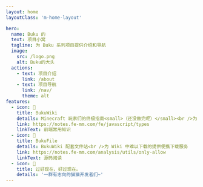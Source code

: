 ```yaml
---
layout: home
layoutClass: 'm-home-layout'

hero:
  name: Buku 的
  text: 项目小窝
  tagline: 为 Buku 系列项目提供介绍和导航
  image:
    src: /logo.png
    alt: Buku的大头
  actions:
    - text: 项目介绍
      link: /about
    - text: 项目导航
      link: /nav/
      theme: alt
features:
  - icon: 📖
    title: BukuWiki
    details: Minecraft 玩家们的终极指南<small>（还没做完呢）</small><br />为国内玩家提供一站式教程
    link: https://notes.fe-mm.com/fe/javascript/types
    linkText: 前端常用知识
  - icon: 📂
    title: BukuFile
    details: BukuWiki 配套文件站<br />为 Wiki 中难以下载的提供便携下载服务
    link: https://notes.fe-mm.com/analysis/utils/only-allow
    linkText: 源码阅读
  - icon: 💯
    title: 过好现在，好过现在。
    details: '一群有志向的猫猫开发者们~'
---
```

